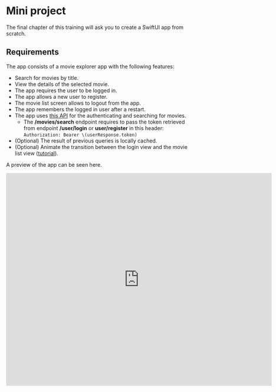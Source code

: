 # Mini project

The final chapter of this training will ask you to create a SwiftUI app from scratch.

## Requirements

The app consists of a movie explorer app with the following features:

- Search for movies by title.
- View the details of the selected movie.
- The app requires the user to be logged in.
- The app allows a new user to register.
- The movie list screen allows to logout from the app.
- The app remembers the logged in user after a restart.
- The app uses [this API](https://vue-js-backend.herokuapp.com/api-docs/#/) for the authenticating and searching for movies.
  - The **/movies/search** endpoint requires to pass the token retrieved from endpoint **/user/login** or **user/register** in this header: `Authorization: Bearer \(userResponse.token)`
- (Optional) The result of previous queries is locally cached.
- (Optional) Animate the transition between the login view and the movie list view ([tutorial](https://www.hackingwithswift.com/quick-start/swiftui/how-to-add-and-remove-views-with-a-transition)).

A preview of the app can be seen here.

<iframe
 width="720"
 height="576"
 src="https://www.youtube.com/embed/vh5AlaGK0Eo"
 title="YouTube video player"
 frameborder="0"
 allow="accelerometer; autoplay; clipboard-write; encrypted-media; gyroscope; picture-in-picture"
 allowfullscreen />

## Hints

- There are many techniques to handle the flow from the login view to the movie list view.
On of them is to rely on a logged state.
The following gives an overview how it looks like. 

```swift
struct ContentView: View {
    @State var loggedIn: false
    
    var body: some View {
        if loggedIn {
            MovieListView()
        } else {
            // The LoginView takes a callback that is called when the login succeeds
            LoginView { newLoggedIn in
                loggedIn = newLoggedIn
            }
        }
    }
}
```

- In the login view, use an enum to track the state of the login operation so that you can disable the login button when a request is running.

```swift
enum LoginState {
    case neutral, loading, success, failure
}
struct LoginView: View {
    @State private var loginState: LoginState = .neutral
    // other code
}
```

- Use a Task object to run async code.

```swift
Button("Login") { 
    loginState = .loading
    Task {
        if await login() {
            onLoginSuccess(true)
        }
    }
}
```

::: danger Swift Concurrency crashes on Swift Playground 
Do not use the Swift Playground app to run you app as it does not work well with SwiftUI + Swift Concurrency (async, await and Task).
Instead, you can create an Xcode project of type Playground to combine the power of Xcode and the simplicity of Playground projects.
:::

- Use [DebouncedOnChange](https://github.com/Tunous/DebouncedOnChange) Swift package to optimize search.
- To generate the initial code for a preview, open a view and then use the Xcode feature *Editor -> Create preview* 
- The List view requires that you specify an `id` field `List(movies, id: \.title)` or that the items conform to Identifiable protocol
- If you can't add SwiftPM packages from Xcode, add them by editing the *package.swift* file by hand.
Here is an example below.

@[code swift](../../../corrections/iOS-training-Moovy.swiftpm/Package.swift)